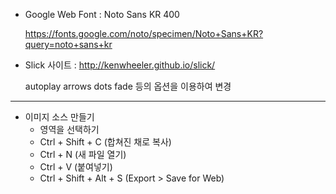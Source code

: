 + Google Web Font : Noto Sans KR 400

  https://fonts.google.com/noto/specimen/Noto+Sans+KR?query=noto+sans+kr

+ Slick 사이트 : http://kenwheeler.github.io/slick/

  autoplay arrows dots fade 등의 옵션을 이용하여 변경
  
-----

+ 이미지 소스 만들기
  + 영역을 선택하기
  + Ctrl + Shift + C (합쳐진 채로 복사)
  + Ctrl + N (새 파일 열기)
  + Ctrl + V (붙여넣기)
  + Ctrl + Shift + Alt + S (Export > Save for Web)
